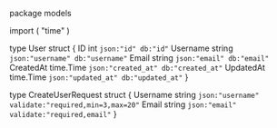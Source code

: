 package models

import (
"time"
)

type User struct {
ID int `json:"id" db:"id"`
Username string `json:"username" db:"username"`
Email string `json:"email" db:"email"`
CreatedAt time.Time `json:"created_at" db:"created_at"`
UpdatedAt time.Time `json:"updated_at" db:"updated_at"`
}

type CreateUserRequest struct {
Username string `json:"username" validate:"required,min=3,max=20"`
Email string `json:"email" validate:"required,email"`
}
